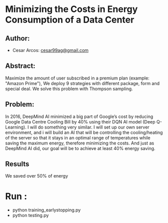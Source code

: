 # Minimizing the Costs in Energy Consumption of a Data Center
## Author: 
- Cesar Arcos: cesar99ag@gmail.com

## Abstract:
Maximize the amount of user subscribed in a premium plan (example: "Amazon Prime"), We deploy 9 strategies with different package, form and special deal.
We solve this problem with Thompson sampling.
## Problem:
In 2016, DeepMind AI minimized a big part of Google’s cost by reducing Google Data Centre Cooling Bill by
40% using their DQN AI model (Deep Q-Learning). I will do something very similar. I
will set up our own server environment, and i will build an AI that will be controlling the cooling/heating
of the server so that it stays in an optimal range of temperatures while saving the maximum energy, therefore
minimizing the costs. And just as DeepMind AI did, our goal will be to achieve at least 40% energy saving.

## Results
We saved over 50% of energy

# Run :
- python training_earlystopping.py
- python testing.py  


